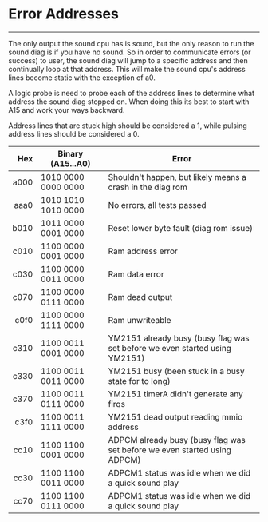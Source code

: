 # Error Addresses
---
The only output the sound cpu has is sound, but the only reason to run the sound
diag is if you have no sound.  So in order to communicate errors (or success) to
user, the sound diag will jump to a specific address and then continually loop
at that address.  This will make the sound cpu's address lines become static
with the exception of a0.

A logic probe is need to probe each of the address lines to determine what
address the sound diag stopped on.  When doing this its best to start with A15
and work your ways backward.

Address lines that are stuck high should be considered a 1, while pulsing
address lines should be considered a 0.

|  Hex |   Binary (A15...A0) | Error |
|-----:|---------------------|-------|
| a000 | 1010 0000 0000 0000 | Shouldn't happen, but likely means a crash in the diag rom |
| aaa0 | 1010 1010 1010 0000 | No errors, all tests passed |
| b010 | 1011 0000 0001 0000 | Reset lower byte fault (diag rom issue) |
| c010 | 1100 0000 0001 0000 | Ram address error |
| c030 | 1100 0000 0011 0000 | Ram data error |
| c070 | 1100 0000 0111 0000 | Ram dead output |
| c0f0 | 1100 0000 1111 0000 | Ram unwriteable |
| c310 | 1100 0011 0001 0000 | YM2151 already busy (busy flag was set before we even started using YM2151) |
| c330 | 1100 0011 0011 0000 | YM2151 busy (been stuck in a busy state for to long) |
| c370 | 1100 0011 0111 0000 | YM2151 timerA didn't generate any firqs |
| c3f0 | 1100 0011 1111 0000 | YM2151 dead output reading mmio address |
| cc10 | 1100 1100 0001 0000 | ADPCM already busy (busy flag was set before we even started using ADPCM) |
| cc30 | 1100 1100 0011 0000 | ADPCM1 status was idle when we did a quick sound play |
| cc70 | 1100 1100 0111 0000 | ADPCM1 status was idle when we did a quick sound play |
